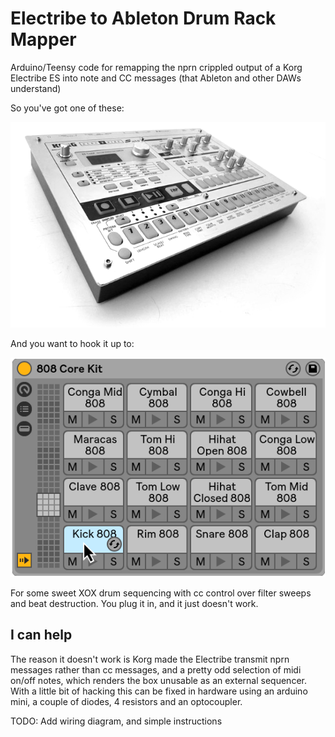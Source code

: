 # Electribe to Ableton Drum Rack Mapper

Arduino/Teensy code for remapping the nprn crippled output of a Korg Electribe ES into note and CC messages (that Ableton and other DAWs understand)

So you've got one of these: 

![alt text](/electribe.png "Electribe ES")

And you want to hook it up to: 

![alt text](/drumrack.png "Ableton Drum Rack")

For some sweet XOX drum sequencing with cc control over filter sweeps and beat destruction.  You plug it in, and it just doesn't work.

## I can help

The reason it doesn't work is Korg made the Electribe transmit nprn messages rather than cc messages, and a pretty odd selection of midi on/off notes, which renders the box unusable as an external sequencer.  With a little bit of hacking this can be fixed in hardware using an arduino mini, a couple of diodes, 4 resistors and an optocoupler.

TODO: Add wiring diagram, and simple instructions
